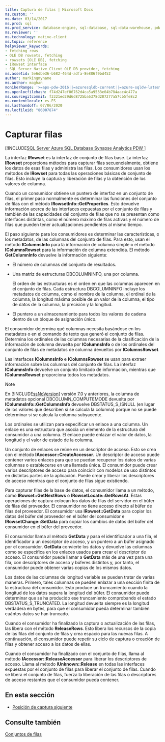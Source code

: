 ```yaml
---
title: Captura de filas | Microsoft Docs
ms.custom: ''
ms.date: 03/14/2017
ms.prod: sql
ms.prod_service: database-engine, sql-database, sql-data-warehouse, pdw
ms.reviewer: ''
ms.technology: native-client
ms.topic: reference
helpviewer_keywords:
- fetching rows
- OLE DB rowsets, fetching
- rowsets [OLE DB], fetching
- IRowset interface
- SQL Server Native Client OLE DB provider, fetching
ms.assetid: 5e6dbe36-b682-464d-adfa-8e886f9bd452
author: markingmyname
ms.author: maghan
monikerRange: '>=aps-pdw-2016||=azuresqldb-current||=azure-sqldw-latest||>=sql-server-2016||=sqlallproducts-allversions||>=sql-server-linux-2017||=azuresqldb-mi-current'
ms.openlocfilehash: f74d247ef06762d4ca5a9533e04b784aac4c477a
ms.sourcegitcommit: f3321ed29d6d8725ba6378d207277a57cb5fe8c2
ms.contentlocale: es-ES
ms.lasthandoff: 07/06/2020
ms.locfileid: "86007874"
---
```

# <a name="fetching-rows"></a>Capturar filas
[!INCLUDE[SQL Server Azure SQL Database Synapse Analytics PDW ](../../includes/applies-to-version/sql-asdb-asdbmi-asa-pdw.md)]

  La interfaz **IRowset** es la interfaz de conjunto de filas base. La interfaz **IRowset** proporciona métodos para capturar filas secuencialmente, obtiene los datos de esas filas y administra las filas. Los consumidores usan los métodos de **IRowset** para todas las operaciones básicas de conjunto de filas. Esto incluye la captura y liberación de filas y la obtención de los valores de columna.  
  
 Cuando un consumidor obtiene un puntero de interfaz en un conjunto de filas, el primer paso normalmente es determinar las funciones del conjunto de filas con el método **IRowsetInfo::GetProperties**. Esto devuelve información acerca de las interfaces expuestas por el conjunto de filas y también de las capacidades del conjunto de filas que no se presentan como interfaces distintas, como el número máximo de filas activas y el número de filas que pueden tener actualizaciones pendientes al mismo tiempo.  
  
 El paso siguiente para los consumidores es determinar las características, o los metadatos, de las columnas del conjunto de filas. Para esto, usan el método **IColumnsInfo** para la información de columna simple o el método **IColumnsRowset** para la información de columna extendida. El método **GetColumnInfo** devuelve la información siguiente:  
  
-   El número de columnas del conjunto de resultados.  
  
-   Una matriz de estructuras DBCOLUMNINFO, una por columna.  
  
     El orden de las estructuras es el orden en que las columnas aparecen en el conjunto de filas. Cada estructura DBCOLUMNINFO incluye los metadatos de columna, como el nombre de la columna, el ordinal de la columna, la longitud máxima posible de un valor de la columna, el tipo de datos de la columna, la precisión y la longitud.  
  
-   El puntero a un almacenamiento para todos los valores de cadena dentro de un bloque de asignación único.  
  
 El consumidor determina qué columnas necesita basándose en los metadatos o en el comando de texto que generó el conjunto de filas. Determina los ordinales de las columnas necesarias de la clasificación de la información de columna devuelta por **IColumnsInfo** o de los ordinales del conjunto de filas de metadatos de columna devueltos por **IColumnsRowset**.  
  
 Las interfaces **IColumnsInfo** e **IColumnsRowset** se usan para extraer información sobre las columnas del conjunto de filas. La interfaz **IColumnsInfo** devuelve un conjunto limitado de información, mientras que **IColumnsRowset** proporciona todos los metadatos.  
  
> [!NOTE]  
>  En [!INCLUDE[ssNoVersion](../../includes/ssnoversion-md.md)] versión 7.0 y anteriores, la columna de metadatos opcional DBCOLUMN_COMPUTEMODE devuelta por **IColumnsInfo::GetColumnsInfo** devuelve DBSTATUS_S_ISNULL (en lugar de los valores que describen si se calcula la columna) porque no se puede determinar si se calcula la columna subyacente.  
  
 Los ordinales se utilizan para especificar un enlace a una columna. Un enlace es una estructura que asocia un elemento de la estructura del consumidor a una columna. El enlace puede enlazar el valor de datos, la longitud y el valor de estado de la columna.  
  
 Un conjunto de enlaces se reúne en un descriptor de acceso. Esto se crea con el método **IAccessor::CreateAccessor**. Un descriptor de acceso puede contener varios enlaces para que se puedan recuperar los datos de varias columnas o establecerse en una llamada única. El consumidor puede crear varios descriptores de acceso para coincidir con modelos de uso distintos en distintas partes de la aplicación. Puede crear y liberar los descriptores de acceso mientras que el conjunto de filas sigue existiendo.  
  
 Para capturar filas de la base de datos, el consumidor llama a un método, como **IRowset::GetNextRows** o **IRowsetLocate::GetRowsAt**. Estas operaciones de captura colocan los datos de filas del servidor en el búfer de filas del proveedor. El consumidor no tiene acceso directo al búfer de filas del proveedor. El consumidor usa **IRowset::GetData** para copiar los datos del búfer del proveedor en el búfer del consumidor e **IRowsetChange::SetData** para copiar los cambios de datos del búfer del consumidor en el búfer del proveedor.  
  
 El consumidor llama al método **GetData** y pasa el identificador a una fila, el identificador a un descriptor de acceso, y un puntero a un búfer asignado por el consumidor. **GetData** convierte los datos y devuelve las columnas como se especifica en los enlaces usados para crear el descriptor de acceso. El consumidor puede llamar a **GetData** más de una vez para una fila, con descriptores de acceso y búferes distintos y, por tanto, el consumidor puede obtener varias copias de los mismos datos.  
  
 Los datos de las columnas de longitud variable se pueden tratar de varias maneras. Primero, tales columnas se pueden enlazar a una sección finita de la estructura del consumidor. Esto produce un truncamiento cuando la longitud de los datos supera la longitud del búfer. El consumidor puede determinar que se ha producido ese truncamiento comprobando el estado DBSTATUS_S_TRUNCATED. La longitud devuelta siempre es la longitud verdadera en bytes, para que el consumidor pueda determinar también cuántos datos se han truncado.  
  
 Cuando el consumidor ha finalizado la captura o actualización de las filas, las libera con el método **ReleaseRows**. Esto libera los recursos de la copia de las filas del conjunto de filas y crea espacio para las nuevas filas. A continuación, el consumidor puede repetir su ciclo de captura o creación de filas y obtener acceso a los datos de ellas.  
  
 Cuando el consumidor ha finalizado con el conjunto de filas, llama al método **IAccessor::ReleaseAccessor** para liberar los descriptores de acceso. Llama al método **IUnknown::Release** en todas las interfaces expuestas por el conjunto de filas para liberar el conjunto de filas. Cuando se libera el conjunto de filas, fuerza la liberación de las filas o descriptores de acceso restantes que el consumidor pueda contener.  
  
## <a name="in-this-section"></a>En esta sección  
  
-   [Posición de captura siguiente](../../relational-databases/native-client-ole-db-rowsets/fetching-rows-next-fetch-position.md)  
  
## <a name="see-also"></a>Consulte también  
 [Conjuntos de filas](../../relational-databases/native-client-ole-db-rowsets/rowsets.md)  
  
  
